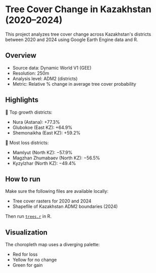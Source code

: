 # Tree Cover Change in Kazakhstan (2020–2024)

This project analyzes tree cover change across Kazakhstan's districts between 2020 and 2024 using Google Earth Engine data and R.

## Overview

- Source data: Dynamic World V1 (GEE)  
- Resolution: 250m  
- Analysis level: ADM2 (districts)  
- Metric: Relative % change in average tree cover probability

## Highlights

🔼 Top growth districts:  
- Nura (Astana): +77.3%  
- Glubokoe (East KZ): +64.9%  
- Shemonaikha (East KZ): +59.2%

🔽 Most loss districts:  
- Mamlyut (North KZ): −57.9%  
- Magzhan Zhumabaev (North KZ): −56.5%  
- Kyzylzhar (North KZ): −49.4%

## How to run

Make sure the following files are available locally:
- Tree cover rasters for 2020 and 2024
- Shapefile of Kazakhstan ADM2 boundaries (2024)

Then run [`trees.r`](trees.r) in R.

## Visualization

The choropleth map uses a diverging palette:
- Red for loss  
- Yellow for no change  
- Green for gain
